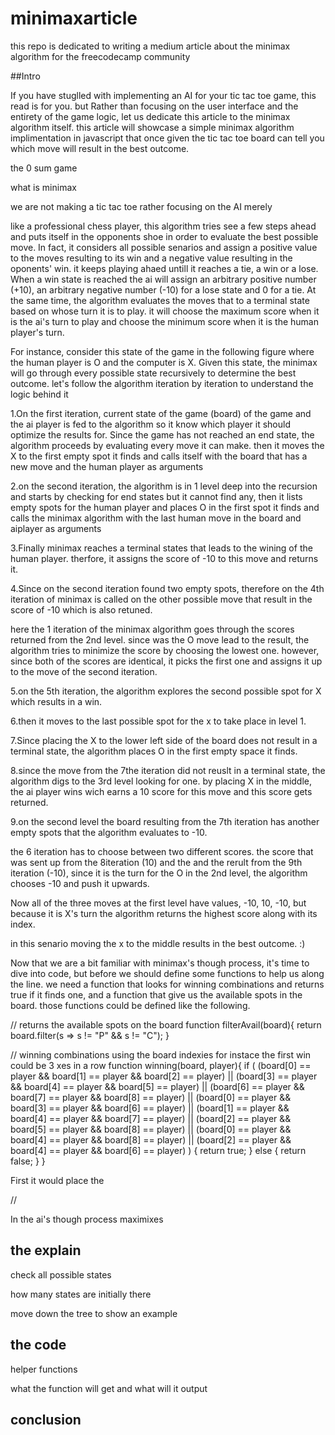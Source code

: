 # minimaxarticle

this repo is dedicated to writing a medium article about the minimax algorithm for the freecodecamp community

##Intro

If you have stuglled with implementing an AI for your tic tac toe game, this read is for you.
but Rather than focusing on the user interface and the entirety of the game logic, let us dedicate this article to the minimax algorithm itself. this article will showcase a simple minimax algorithm implimentation in javascript that once given the tic tac toe board can tell you which move will result in the best outcome.

the 0 sum game

what is minimax

we are not making a tic tac toe rather focusing on the AI merely

like a professional chess player, this algorithm tries see a few steps ahead and puts itself in the opponents shoe in order to evaluate the best possible move. In fact, it considers all possible senarios and assign a positive value to the moves resulting to its win and a negative value resulting in the oponents' win. it keeps playing ahaed untill it reaches a tie, a win or a lose. When a win state is reached the ai will assign an arbitrary positive number (+10), an arbitrary negative number (-10) for a lose state and 0 for a tie. At the same time, the algorithm evaluates the moves that to a terminal state based on whose turn it is to play. it will choose the maximum score when it is the ai's turn to play and choose the minimum score when it is the human player's turn.


For instance, consider this state of the game in the following figure where the human player is O and the computer is X. Given this state, the minimax will go through every possible state recursively to determine the best outcome. let's follow the algorithm iteration by iteration to understand the logic behind it

1.On the first iteration, current state of the game (board) of the game and the ai player is fed to the algorithm so it know which player it should optimize the results for. Since the game has not reached an end state, the algorithm proceeds by evaluating every move it can make. then it moves the X to the first empty spot it finds and calls itself with the board that has a new move and the human player as arguments

2.on the second iteration, the algorithm is in 1 level deep into the recursion and starts by checking for end states but it cannot find any, then it lists empty spots for the human player and places O in the first spot it finds and calls the minimax algorithm with the last human move in the board and aiplayer as arguments

3.Finally minimax reaches a terminal states that leads to the wining of the human player. therfore, it assigns the score of -10 to this move and returns it.

4.Since on the second iteration found two empty spots, therefore on the 4th iteration of minimax is  called on the other possible move that result in the score of -10 which is also retuned.

here the 1 iteration of the minimax algorithm goes through the scores returned from the 2nd level. since was the O move lead to the result, the algorithm tries to minimize the score by choosing the lowest one. however, since both of the scores are identical, it picks the first one and assigns it up to the move of the second iteration.

5.on the 5th iteration, the algorithm explores the second possible spot for X which results in a win.

6.then it moves to the last possible spot for the x to take place in level 1.

7.Since placing the X to the lower left side of the board does not result in a terminal state, the algorithm places O in the first empty space it finds.

8.since the move from the 7the iteration did not reuslt in a terminal state, the algorithm digs to the 3rd level looking for one. by placing X in the middle, the ai player wins wich earns a 10 score for this move and this score gets returned.

9.on the second level the board resulting from the 7th iteration has another empty spots that the algorithm evaluates to -10.

the 6 iteration has to choose between two different scores. the score that was sent up from the 8iteration (10) and the and the rerult from the 9th iteration (-10), since it is the turn for the O in the 2nd level, the algorithm chooses -10 and push it upwards.


Now all of the three moves at the first level have values, -10, 10, -10, but because it is X's turn the algorithm returns the highest score along with its index.

in this senario moving the x to the middle results in the best outcome. :)

Now that we are a bit familiar with minimax's though process, it's time to dive into code, but before we should define some functions to help us along the line. we need a function that looks for winning combinations and returns true if it finds one, and a function that give us the available spots in the board. those functions could be defined like the following.

// returns the available spots on the board
function filterAvail(board){
  return  board.filter(s => s != "P" && s != "C");
}

// winning combinations using the board indexies for instace the first win could be 3 xes in a row
function winning(board, player){
 if (
        (board[0] == player && board[1] == player && board[2] == player) ||
        (board[3] == player && board[4] == player && board[5] == player) ||
        (board[6] == player && board[7] == player && board[8] == player) ||
        (board[0] == player && board[3] == player && board[6] == player) ||
        (board[1] == player && board[4] == player && board[7] == player) ||
        (board[2] == player && board[5] == player && board[8] == player) ||
        (board[0] == player && board[4] == player && board[8] == player) ||
        (board[2] == player && board[4] == player && board[6] == player)
        ) {
        return true;
    } else {
        return false;
    }
}

 First it would place the  

//

In the ai's though process maximixes


## the explain

check all possible states

how many states are initially there

move down the tree to show an example


## the code
helper functions

what the function will get and what will it output


## conclusion
